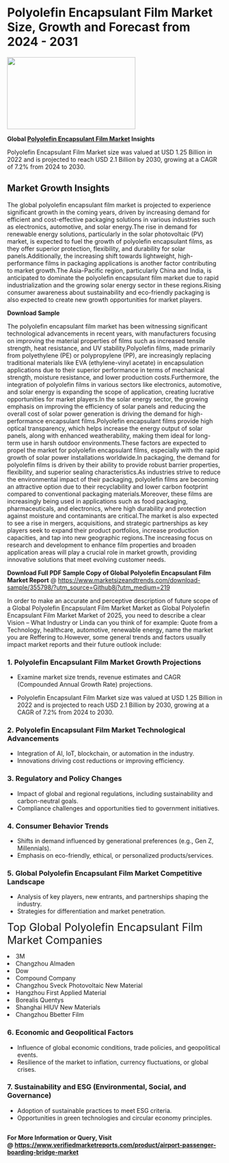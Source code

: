 <H1>Polyolefin Encapsulant Film Market Size, Growth and Forecast from 2024 - 2031</H1><img class="aligncenter size-medium wp-image-584254" src="https://thirdeyenews.in/wp-content/uploads/2024/09/Global-Market-Research-300x168.jpeg" alt="" width="300" height="168" /><p><strong>Global&nbsp;<a href="https://www.marketsizeandtrends.com/download-sample/355798/?utm_source=Github8j?utm_medium=219">Polyolefin Encapsulant Film Market</a> Insights</strong></p><p>Polyolefin Encapsulant Film Market size was valued at USD 1.25 Billion in 2022 and is projected to reach USD 2.1 Billion by 2030, growing at a CAGR of 7.2% from 2024 to 2030.</p><p><h2>Market Growth Insights</h2> <p>The global polyolefin encapsulant film market is projected to experience significant growth in the coming years, driven by increasing demand for efficient and cost-effective packaging solutions in various industries such as electronics, automotive, and solar energy.The rise in demand for renewable energy solutions, particularly in the solar photovoltaic (PV) market, is expected to fuel the growth of polyolefin encapsulant films, as they offer superior protection, flexibility, and durability for solar panels.Additionally, the increasing shift towards lightweight, high-performance films in packaging applications is another factor contributing to market growth.The Asia-Pacific region, particularly China and India, is anticipated to dominate the polyolefin encapsulant film market due to rapid industrialization and the growing solar energy sector in these regions.Rising consumer awareness about sustainability and eco-friendly packaging is also expected to create new growth opportunities for market players.</p> <p><strong>Download Sample</strong></p> <p>The polyolefin encapsulant film market has been witnessing significant technological advancements in recent years, with manufacturers focusing on improving the material properties of films such as increased tensile strength, heat resistance, and UV stability.Polyolefin films, made primarily from polyethylene (PE) or polypropylene (PP), are increasingly replacing traditional materials like EVA (ethylene-vinyl acetate) in encapsulation applications due to their superior performance in terms of mechanical strength, moisture resistance, and lower production costs.Furthermore, the integration of polyolefin films in various sectors like electronics, automotive, and solar energy is expanding the scope of application, creating lucrative opportunities for market players.In the solar energy sector, the growing emphasis on improving the efficiency of solar panels and reducing the overall cost of solar power generation is driving the demand for high-performance encapsulant films.Polyolefin encapsulant films provide high optical transparency, which helps increase the energy output of solar panels, along with enhanced weatherability, making them ideal for long-term use in harsh outdoor environments.These factors are expected to propel the market for polyolefin encapsulant films, especially with the rapid growth of solar power installations worldwide.In packaging, the demand for polyolefin films is driven by their ability to provide robust barrier properties, flexibility, and superior sealing characteristics.As industries strive to reduce the environmental impact of their packaging, polyolefin films are becoming an attractive option due to their recyclability and lower carbon footprint compared to conventional packaging materials.Moreover, these films are increasingly being used in applications such as food packaging, pharmaceuticals, and electronics, where high durability and protection against moisture and contaminants are critical.The market is also expected to see a rise in mergers, acquisitions, and strategic partnerships as key players seek to expand their product portfolios, increase production capacities, and tap into new geographic regions.The increasing focus on research and development to enhance film properties and broaden application areas will play a crucial role in market growth, providing innovative solutions that meet evolving customer needs.</p> <p><span class=""><strong>Download Full PDF Sample Copy of Global Polyolefin Encapsulant Film Market Report</strong> @ <a href="https://www.marketsizeandtrends.com/download-sample/355798/?utm_source=Github8j?utm_medium=219" target="_blank">https://www.marketsizeandtrends.com/download-sample/355798/?utm_source=Github8j?utm_medium=219</a></span></p><p>In order to make an accurate and perceptive description of future scope of a Global&nbsp;Polyolefin Encapsulant Film Market Market as Global&nbsp;Polyolefin Encapsulant Film Market Market of 2025, you need to describe a clear Vision &ndash; What Industry or Linda can you think of for example: Quote from a Technology, healthcare, automotive, renewable energy, name the market you are Reffering to.However, some general trends and factors usually impact market reports and their future outlook include:</p><h3>1.&nbsp;<strong>Polyolefin Encapsulant Film Market Growth Projections</strong></h3><ul><li>Examine market size trends, revenue estimates and CAGR (Compounded Annual Growth Rate) projections.</li><li><p>Polyolefin Encapsulant Film Market size was valued at USD 1.25 Billion in 2022 and is projected to reach USD 2.1 Billion by 2030, growing at a CAGR of 7.2% from 2024 to 2030.</p></li></ul><h3>2.&nbsp;<strong>Polyolefin Encapsulant Film Market Technological Advancements</strong></h3><ul><li>Integration of AI, IoT, blockchain, or automation in the industry.</li><li>Innovations driving cost reductions or improving efficiency.</li></ul><h3>3.&nbsp;<strong>Regulatory and Policy Changes</strong></h3><ul><li>Impact of global and regional regulations, including sustainability and carbon-neutral goals.</li><li>Compliance challenges and opportunities tied to government initiatives.</li></ul><h3>4.&nbsp;<strong>Consumer Behavior Trends</strong></h3><ul><li>Shifts in demand influenced by generational preferences (e.g., Gen Z, Millennials).</li><li>Emphasis on eco-friendly, ethical, or personalized products/services.</li></ul><h3>5.&nbsp;<strong>Global Polyolefin Encapsulant Film Market Competitive Landscape</strong></h3><ul><li>Analysis of key players, new entrants, and partnerships shaping the industry.</li><li>Strategies for differentiation and market penetration.</li></ul><p data-pm-slice="1 1 []"><span style="color: inherit; font-family: inherit; font-size: 25px;">Top Global Polyolefin Encapsulant Film Market Companies</span></p><div class="" data-test-id=""><p><li>3M</li><li> Changzhou Almaden</li><li> Dow</li><li> Compound Company</li><li> Changzhou Sveck Photovoltaic New Material</li><li> Hangzhou First Applied Material</li><li> Borealis Quentys</li><li> Shanghai HIUV New Materials</li><li> Changzhou Bbetter Film</li></p></div><h3>6.&nbsp;<strong>Economic and Geopolitical Factors</strong></h3><ul><li>Influence of global economic conditions, trade policies, and geopolitical events.</li><li>Resilience of the market to inflation, currency fluctuations, or global crises.</li></ul><h3>7.&nbsp;<strong>Sustainability and ESG (Environmental, Social, and Governance)</strong></h3><ul><li>Adoption of sustainable practices to meet ESG criteria.</li><li>Opportunities in green technologies and circular economy principles.</li></ul><h2><strong style="font-size: 14px;">For More Information or Query, Visit @&nbsp;</strong><a style="background-color: #ffffff; font-size: 14px;" href="https://www.marketsizeandtrends.com/report/polyolefin-encapsulant-film-market/" target="_blank">https://www.verifiedmarketreports.com/product/airport-passenger-boarding-bridge-market</a></h2>